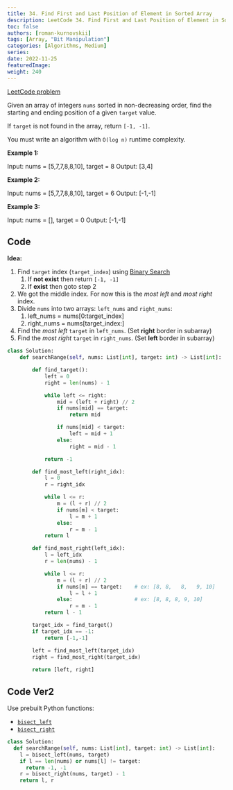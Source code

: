 ```yaml
---
title: 34. Find First and Last Position of Element in Sorted Array
description: LeetCode 34. Find First and Last Position of Element in Sorted Array
toc: false
authors: [roman-kurnovskii]
tags: [Array, "Bit Manipulation"]
categories: [Algorithms, Medium]
series:
date: 2022-11-25
featuredImage:
weight: 240
---
```


[LeetCode problem](https://leetcode.com/problems/find-first-and-last-position-of-element-in-sorted-array/)

Given an array of integers `nums` sorted in non-decreasing order, find the starting and ending position of a given `target` value.

If `target` is not found in the array, return `[-1, -1]`.

You must write an algorithm with `O(log n)` runtime complexity.

**Example 1:**

  Input: nums = [5,7,7,8,8,10], target = 8
  Output: [3,4]

**Example 2:**

  Input: nums = [5,7,7,8,8,10], target = 6
  Output: [-1,-1]

**Example 3:**

  Input: nums = [], target = 0
  Output: [-1,-1]

## Code

**Idea:**

1. Find `target` index (`target_index`) using [Binary Search](/en/tracks/algorithms-101/algorithms/#binary-search)
   1. If **not exist** then return `[-1, -1]`
   2. If **exist** then goto step 2
2. We got the middle index. For now this is the *most left* and *most right* index.
3. Divide `nums` into two arrays: `left_nums` and `right_nums`:
   1. left_nums = nums[0:target_index]
   2. right_nums = nums[target_index:]
4. Find the *most left* `target` in `left_nums`. (Set **right** border in subarray)
5. Find the *most right* `target` in `right_nums`. (Set **left** border in subarray)

```python
class Solution:
    def searchRange(self, nums: List[int], target: int) -> List[int]:

        def find_target():
            left = 0
            right = len(nums) - 1

            while left <= right:
                mid = (left + right) // 2
                if nums[mid] == target:
                    return mid

                if nums[mid] < target:
                    left = mid + 1
                else:
                    right = mid - 1

            return -1

        def find_most_left(right_idx):
            l = 0
            r = right_idx

            while l <= r:
                m = (l + r) // 2
                if nums[m] < target:
                    l = m + 1
                else:
                    r = m - 1
            return l

        def find_most_right(left_idx):
            l = left_idx
            r = len(nums) - 1

            while l <= r:
                m = (l + r) // 2
                if nums[m] == target:    # ex: [8, 8,   8,   9, 10]
                    l = l + 1
                else:                    # ex: [8, 8, 8, 9, 10]
                    r = m - 1
            return l - 1

        target_idx = find_target()
        if target_idx == -1:
            return [-1,-1]

        left = find_most_left(target_idx)
        right = find_most_right(target_idx)
        
        return [left, right]
```

## Code Ver2

Use prebuilt Python functions:

- [`bisect_left`](https://docs.python.org/3/library/bisect.html#bisect.bisect_left)
- [`bisect_right`](https://docs.python.org/3/library/bisect.html#bisect.bisect_right)

```python
class Solution:
  def searchRange(self, nums: List[int], target: int) -> List[int]:
    l = bisect_left(nums, target)
    if l == len(nums) or nums[l] != target:
      return -1, -1
    r = bisect_right(nums, target) - 1
    return l, r
```

